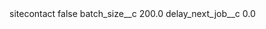 <?xml version="1.0" encoding="UTF-8"?>
<CustomMetadata xmlns="http://soap.sforce.com/2006/04/metadata" xmlns:xsi="http://www.w3.org/2001/XMLSchema-instance" xmlns:xsd="http://www.w3.org/2001/XMLSchema">
    <label>sitecontact</label>
    <protected>false</protected>
    <values>
        <field>batch_size__c</field>
        <value xsi:type="xsd:double">200.0</value>
    </values>
    <values>
        <field>delay_next_job__c</field>
        <value xsi:type="xsd:double">0.0</value>
    </values>
</CustomMetadata>

